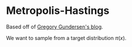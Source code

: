Metropolis-Hastings
===

Based off of [Gregory Gundersen's blog](https://gregorygundersen.com/blog/2019/11/02/metropolis-hastings/).


We want to sample from a target distribution $\pi(x)$.


